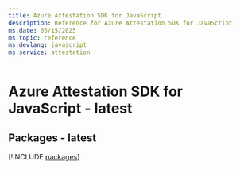 ```yaml
---
title: Azure Attestation SDK for JavaScript
description: Reference for Azure Attestation SDK for JavaScript
ms.date: 05/15/2025
ms.topic: reference
ms.devlang: javascript
ms.service: attestation
---
```

# Azure Attestation SDK for JavaScript - latest
## Packages - latest
[!INCLUDE [packages](attestation-index.md)]